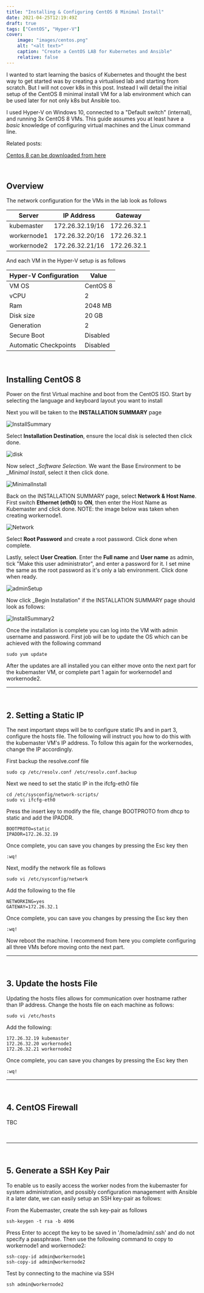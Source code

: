 ```yaml
---
title: "Installing & Configuring CentOS 8 Minimal Install"
date: 2021-04-25T12:19:49Z
draft: true
tags: ["CentOS", "Hyper-V"]
cover:
    image: "images/centos.png"
    alt: "<alt text>"
    caption: "Create a CentOS LAB for Kubernetes and Ansible"
    relative: false
---
```


I wanted to start learning the basics of Kubernetes and thought the best way to get started was by creating a virtualised lab and starting from scratch. But I will not cover k8s in this post. Instead I will detail the initial setup of the CentOS 8 minimal install VM for a lab environment which can be used later for not only k8s but Ansible too.

I used Hyper-V on Windows 10, connected to a "Default switch" (internal), and running 3x CentOS 8 VMs. This guide assumes you at least have a _basic_ knowledge of configuring virtual machines and the Linux command line.

Related posts:

[Centos 8 can be downloaded from here](https://www.centos.org/download/)

<br>

## Overview

The network configuration for the VMs in the lab look as follows

| Server      | IP Address      | Gateway     |
| ----------- | --------------- | ----------- |
| kubemaster  | 172.26.32.19/16 | 172.26.32.1 |
| workernode1 | 172.26.32.20/16 | 172.26.32.1 |
| workernode2 | 172.26.32.21/16 | 172.26.32.1 |

And each VM in the Hyper-V setup is as follows

| Hyper-V Configuration | Value    |
| --------------------- | -------- |
| VM OS                 | CentOS 8 |
| vCPU                  | 2        |
| Ram                   | 2048 MB  |
| Disk size             | 20 GB    |
| Generation            | 2        |
| Secure Boot           | Disabled |
| Automatic Checkpoints | Disabled |

<br>

## Installing CentOS 8

Power on the first Virtual machine and boot from the CentOS ISO. Start by selecting the language and keyboard layout you want to install

Next you will be taken to the __INSTALLATION SUMMARY__ page

![InstallSummary](images/InstallSummary.jpg)

Select __Installation Destination__, ensure the local disk is selected then click done.

![disk](images/disk.jpg)

Now select __Software Selection_. We want the Base Environment to be __Minimal Install_, select it then click done.

![MinimalInstall](images/MinimalInstall.jpg)

Back on the INSTALLATION SUMMARY page, select __Network & Host Name__. First switch __Ethernet (eth0)__ to __ON__, then enter the Host Name as Kubemaster and click done. NOTE: the image below was taken when creating workernode1.

![Network](images/NetworkSetupGUI.jpg)

Select __Root Password__ and create a root password. Click done when complete.

Lastly, select __User Creation__. Enter the __Full name__ and __User name__ as admin, tick "Make this user administrator", and enter a password for it. I set mine the same as the root password as it's only a lab environment. Click done when ready.

![adminSetup](images/adminSetup.jpg)

Now click _Begin Installation" if the INSTALLATION SUMMARY page should look as follows:

![InstallSummary2](images/InstallSummary2.jpg)

Once the installation is complete you can log into the VM with admin username and password. First job will be to update the OS which can be achieved with the following command

```terminal
sudo yum update
```

After the updates are all installed you can either move onto the next part for the kubemaster VM, or complete part 1 again for workernode1 and workernode2.

---

<br>

## 2. Setting a Static IP

The next important steps will be to configure static IPs and in part 3, configure the hosts file. The following will instruct you how to do this with the kubemaster VM's IP address. To follow this again for the workernodes, change the IP accordingly.

First backup the resolve.conf file

```terminal
sudo cp /etc/resolv.conf /etc/resolv.conf.backup
```

Next we need to set the static IP in the ifcfg-eth0 file

```terminal
cd /etc/sysconfig/network-scripts/
sudo vi ifcfg-eth0
```

Press the insert key to modify the file, change BOOTPROTO from dhcp to static and add the IPADDR.

```terminal
BOOTPROTO=static
IPADDR=172.26.32.19
```

Once complete, you can save you changes by pressing the Esc key then

```terminal
:wq!
```

Next, modify the network file as follows

```terminal
sudo vi /etc/sysconfig/network
```

Add the following to the file

```terminal
NETWORKING=yes
GATEWAY=172.26.32.1
```

Once complete, you can save you changes by pressing the Esc key then

```terminal
:wq!
```

Now reboot the machine. I recommend from here you complete configuring all three VMs before moving onto the next part.

---

<br>

## 3. Update the hosts File

Updating the hosts files allows for communication over hostname rather than IP address. Change the hosts file on each machine as follows:

```terminal
sudo vi /etc/hosts
```

Add the following:

```terminal
172.26.32.19 kubemaster
172.26.32.20 workernode1
172.26.32.21 workernode2
```

Once complete, you can save you changes by pressing the Esc key then

```terminal
:wq!
```

---

<br>

## 4. CentOS Firewall

TBC

<br>

---

<br>

## 5. Generate a SSH Key Pair

To enable us to easily access the worker nodes from the kubemaster for system administration, and possibly configuration management with Ansible it a later date, we can easily setup an SSH key-pair as follows:

From the Kubemaster, create the ssh key-pair as follows

```terminal
ssh-keygen -t rsa -b 4096
```

Press Enter to accept the key to be saved in '/home/admin/.ssh' and do not specify a passphrase. Then use the following command to copy to workernode1 and workernode2:

```termial
ssh-copy-id admin@workernode1
ssh-copy-id admin@workernode2
```

Test by connecting to the machine via SSH

```terminal
ssh admin@workernode2
```
